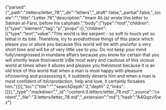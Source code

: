 {"parsed":{"_path":"/letters/letter_78","_dir":"letters","_draft":false,"_partial":false,"_locale":"","title":"Letter 78","description":"Imam Ali (a) wrote this letter to Salman al-Farsi, before his caliphate.","body":{"type":"root","children":[{"type":"element","tag":"p","props":{},"children":[{"type":"text","value":"This world is like serpent - so soft to touch yet so lethal in its bite. Therefore, try to avoid\nthose things of this place which please you or allure you because this world will be with you\nfor a very short time and will be of very little use to you. Do not keep your mind fully\nengrossed in mundane affairs because you know for certain that you will shortly leave this\nworld.\nBe most wary and cautious of this vicious world at times when it allures and pleases you the\nmost because it is an old trick of this world that when a man is most happy with pleasure of\nowning and possessing it, it suddenly deserts him and when a man is most confident of its\nprotection, help and love, it certainly forsakes him."}]}],"toc":{"title":"","searchDepth":2,"depth":2,"links":[]}},"_type":"markdown","_id":"content:3.letters:letter_78.md","_source":"content","_file":"3.letters/letter_78.md","_extension":"md"},"hash":"A4Gqzvl5wz"}
